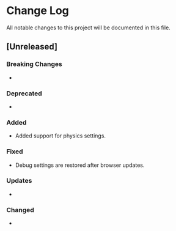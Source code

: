 # Change Log

All notable changes to this project will be documented in this file.

## [Unreleased]

### Breaking Changes

-

### Deprecated

-

### Added

- Added support for physics settings.

### Fixed

- Debug settings are restored after browser updates.

### Updates

-

### Changed

-
